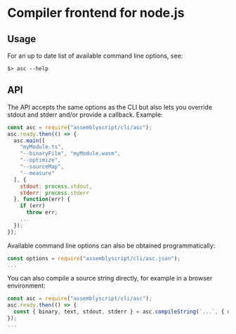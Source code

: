 Compiler frontend for node.js
=============================

Usage
-----

For an up to date list of available command line options, see:

```
$> asc --help
```

API
---

The API accepts the same options as the CLI but also lets you override stdout and stderr and/or provide a callback. Example:

```js
const asc = require("assemblyscript/cli/asc");
asc.ready.then(() => {
  asc.main([
    "myModule.ts",
    "--binaryFile", "myModule.wasm",
    "--optimize",
    "--sourceMap",
    "--measure"
  ], {
    stdout: process.stdout,
    stderr: process.stderr
  }, function(err) {
    if (err)
      throw err;
    ...
  });
});
```

Available command line options can also be obtained programmatically:

```js
const options = require("assemblyscript/cli/asc.json");
...
```

You can also compile a source string directly, for example in a browser environment:

```js
const asc = require("assemblyscript/cli/asc");
asc.ready.then(() => {
  const { binary, text, stdout, stderr } = asc.compileString(`...`, { optimize: 2 });
});
...
```
